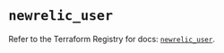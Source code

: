 # `newrelic_user`

Refer to the Terraform Registry for docs: [`newrelic_user`](https://registry.terraform.io/providers/newrelic/newrelic/3.38.0/docs/resources/user).
